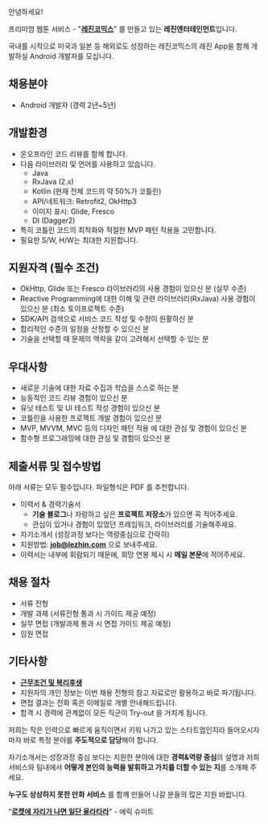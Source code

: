 안녕하세요!

프리미엄 웹툰 서비스 - "**[레진코믹스](http://www.lezhin.com)**" 를 만들고 있는 **레진엔터테인먼트**입니다.

국내를 시작으로 미국과 일본 등 해외로도 성장하는 레진코믹스의 레진 App을 함께 개발하실 Android 개발자를 모십니다.


## 채용분야

- Android 개발자 (경력 2년~5년)


## 개발환경 

- 온오프라인 코드 리뷰를 함께 합니다.
- 다음 라이브러리 및 언어를 사용하고 있습니다.
  	- Java
  	- RxJava (2.x)
  	- Kotlin (현재 전체 코드의 약 50%가 코틀린)
  	- API/네트워크: Retrofit2, OkHttp3
  	- 이미지 표시: Glide, Fresco
	- DI (Dagger2)
- 특히 코틀린 코드의 최적화와 적절한 MVP 패턴 적용을 고민합니다.
- 필요한 S/W, H/W는 최대한 지원합니다.


## 지원자격 (필수 조건)

- OkHttp, Glide 또는 Fresco 라이브러리의 사용 경험이 있으신 분 (실무 수준)
- Reactive Programming에 대한 이해 및 관련 라이브러리(RxJava) 사용 경험이 있으신 분 (최소 토이프로젝트 수준)
- SDK/API 검색으로 서비스 코드 작성 및 수정이 원활하신 분
- 합리적인 수준의 일정을 산정할 수 있으신 분
- 기술을 선택할 때 문제의 맥락을 같이 고려해서 선택할 수 있는 분


## 우대사항

- 새로운 기술에 대한 자료 수집과 학습을 스스로 하는 분
- 능동적인 코드 리뷰 경험이 있으신 분
- 유닛 테스트 및 UI 테스트 작성 경험이 있으신 분
- 코틀린을 사용한 프로젝트 개발 경험이 있으신 분
- MVP, MVVM, MVC 등의 디자인 패턴 적용 에 대한 관심 및 경험이 있으신 분
- 함수형 프로그래밍에 대한 관심 및 경험이 있으신 분


## 제출서류 및 접수방법

아래 서류는 모두 필수입니다. 파일형식은 PDF 를 추천합니다.

- 이력서 & 경력기술서 
  - **기술 블로그**나 자랑하고 싶은 **프로젝트 저장소**가 있으면 꼭 적어주세요.
  - 관심이 있거나 경험이 있었던 프레임워크, 라이브러리를 기술해주세요.
- 자기소개서 (성장과정 보다는 역량중심으로 간략히)
- 지원방법: **job@lezhin.com** 으로 보내주세요. 
- 이력서는 내부에 회람되기 때문에, 희망 연봉 제시 시 **메일 본문**에 적어주세요.


## 채용 절차

 - 서류 전형
 - 개발 과제 (서류전형 통과 시 가이드 제공 예정)
 - 실무 면접 (개발과제 통과 시 면접 가이드 제공 예정)
 - 임원 면접 


## 기타사항 
- [**근무조건 및 복리후생**](https://github.com/lezhin/apply/blob/master/README.md)
- 지원자의 개인 정보는 이번 채용 전형의 참고 자료로만 활용하고 바로 파기됩니다.
- 면접 결과는 전화 혹은 이메일로 개별 안내해드립니다.
- 합격 시 경력에 관계없이 모든 직군이 Try-out 을 거치게 됩니다. 


저희는 작은 인력으로 빠르게 움직이면서 키워 나가고 있는 스타트업인지라 들어오시자마자 바로 특정 분야를 **주도적으로 담당**해야 합니다. 

자기소개서는 성장과정 중심 보다는 지원한 분야에 대한 **경력&역량 중심**의 설명과 저희 서비스와 팀내에서 **어떻게 본인의 능력을 발휘하고 가치를 더할 수 있는 지**를 소개해 주세요.

**누구도 상상하지 못한 만화 서비스** 를 함께 만들어 나갈 분들의 많은 지원 바랍니다.


“[**로켓에 자리가 나면 일단 올라타라**](http://estima.wordpress.com/2012/05/28/sheryl/)" - 에릭 슈미트